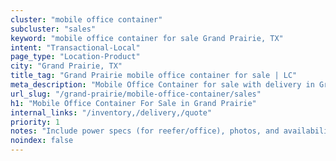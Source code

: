 ```yaml
---
cluster: "mobile office container"
subcluster: "sales"
keyword: "mobile office container for sale Grand Prairie, TX"
intent: "Transactional-Local"
page_type: "Location-Product"
city: "Grand Prairie, TX"
title_tag: "Grand Prairie mobile office container for sale | LC"
meta_description: "Mobile Office Container for sale with delivery in Grand Prairie, TX. LC Container — local Since 2003. Get pricing today."
url_slug: "/grand-prairie/mobile-office-container/sales"
h1: "Mobile Office Container For Sale in Grand Prairie"
internal_links: "/inventory,/delivery,/quote"
priority: 1
notes: "Include power specs (for reefer/office), photos, and availability."
noindex: false
---
```


<!-- TODO: Add unique city/inventory copy, images, and internal links here. -->
